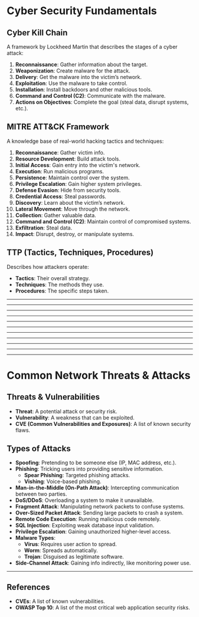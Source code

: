 # Cyber Security Fundamentals

## Cyber Kill Chain
A framework by Lockheed Martin that describes the stages of a cyber attack:

1. **Reconnaissance**: Gather information about the target.
2. **Weaponization**: Create malware for the attack.
3. **Delivery**: Get the malware into the victim’s network.
4. **Exploitation**: Use the malware to take control.
5. **Installation**: Install backdoors and other malicious tools.
6. **Command and Control (C2)**: Communicate with the malware.
7. **Actions on Objectives**: Complete the goal (steal data, disrupt systems, etc.).

## MITRE ATT&CK Framework
A knowledge base of real-world hacking tactics and techniques:

1. **Reconnaissance**: Gather victim info.
2. **Resource Development**: Build attack tools.
3. **Initial Access**: Gain entry into the victim's network.
4. **Execution**: Run malicious programs.
5. **Persistence**: Maintain control over the system.
6. **Privilege Escalation**: Gain higher system privileges.
7. **Defense Evasion**: Hide from security tools.
8. **Credential Access**: Steal passwords.
9. **Discovery**: Learn about the victim’s network.
10. **Lateral Movement**: Move through the network.
11. **Collection**: Gather valuable data.
12. **Command and Control (C2)**: Maintain control of compromised systems.
13. **Exfiltration**: Steal data.
14. **Impact**: Disrupt, destroy, or manipulate systems.

## TTP (Tactics, Techniques, Procedures)
Describes how attackers operate:
- **Tactics**: Their overall strategy.
- **Techniques**: The methods they use.
- **Procedures**: The specific steps taken.

---
---
---
---
---
---
---
---
---
---
---
# Common Network Threats & Attacks

## Threats & Vulnerabilities
- **Threat**: A potential attack or security risk.
- **Vulnerability**: A weakness that can be exploited.
- **CVE (Common Vulnerabilities and Exposures)**: A list of known security flaws.

## Types of Attacks
- **Spoofing**: Pretending to be someone else (IP, MAC address, etc.).
- **Phishing**: Tricking users into providing sensitive information.
  - **Spear Phishing**: Targeted phishing attacks.
  - **Vishing**: Voice-based phishing.
- **Man-in-the-Middle (On-Path Attack)**: Intercepting communication between two parties.
- **DoS/DDoS**: Overloading a system to make it unavailable.
- **Fragment Attack**: Manipulating network packets to confuse systems.
- **Over-Sized Packet Attack**: Sending large packets to crash a system.
- **Remote Code Execution**: Running malicious code remotely.
- **SQL Injection**: Exploiting weak database input validation.
- **Privilege Escalation**: Gaining unauthorized higher-level access.
- **Malware Types**:
  - **Virus**: Requires user action to spread.
  - **Worm**: Spreads automatically.
  - **Trojan**: Disguised as legitimate software.
- **Side-Channel Attack**: Gaining info indirectly, like monitoring power use.

---

## References
- **CVEs**: A list of known vulnerabilities.
- **OWASP Top 10**: A list of the most critical web application security risks.